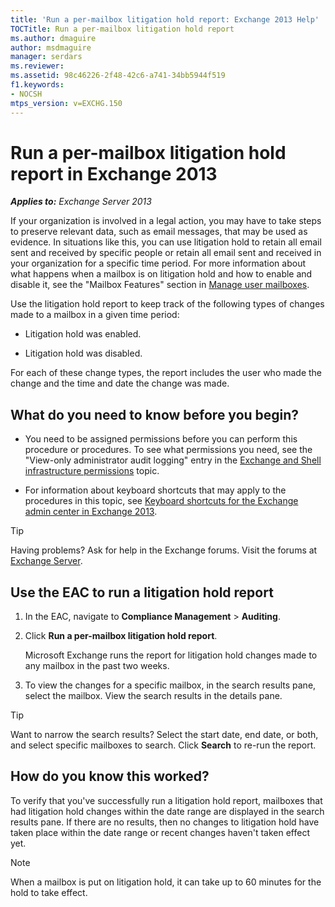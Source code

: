 ```yaml
---
title: 'Run a per-mailbox litigation hold report: Exchange 2013 Help'
TOCTitle: Run a per-mailbox litigation hold report
ms.author: dmaguire
author: msdmaguire
manager: serdars
ms.reviewer:
ms.assetid: 98c46226-2f48-42c6-a741-34bb5944f519
f1.keywords:
- NOCSH
mtps_version: v=EXCHG.150
---
```


# Run a per-mailbox litigation hold report in Exchange 2013

_**Applies to:** Exchange Server 2013_

If your organization is involved in a legal action, you may have to take steps to preserve relevant data, such as email messages, that may be used as evidence. In situations like this, you can use litigation hold to retain all email sent and received by specific people or retain all email sent and received in your organization for a specific time period. For more information about what happens when a mailbox is on litigation hold and how to enable and disable it, see the "Mailbox Features" section in [Manage user mailboxes](manage-user-mailboxes-exchange-2013-help.md).

Use the litigation hold report to keep track of the following types of changes made to a mailbox in a given time period:

- Litigation hold was enabled.

- Litigation hold was disabled.

For each of these change types, the report includes the user who made the change and the time and date the change was made.

## What do you need to know before you begin?

- You need to be assigned permissions before you can perform this procedure or procedures. To see what permissions you need, see the "View-only administrator audit logging" entry in the [Exchange and Shell infrastructure permissions](exchange-and-shell-infrastructure-permissions-exchange-2013-help.md) topic.

- For information about keyboard shortcuts that may apply to the procedures in this topic, see [Keyboard shortcuts for the Exchange admin center in Exchange 2013](keyboard-shortcuts-in-the-exchange-admin-center-2013-help.md).

> [!TIP]
> Having problems? Ask for help in the Exchange forums. Visit the forums at [Exchange Server](https://social.technet.microsoft.com/forums/office/home?category=exchangeserver).

## Use the EAC to run a litigation hold report

1. In the EAC, navigate to **Compliance Management** \> **Auditing**.

2. Click **Run a per-mailbox litigation hold report**.

    Microsoft Exchange runs the report for litigation hold changes made to any mailbox in the past two weeks.

3. To view the changes for a specific mailbox, in the search results pane, select the mailbox. View the search results in the details pane.

> [!TIP]
> Want to narrow the search results? Select the start date, end date, or both, and select specific mailboxes to search. Click **Search** to re-run the report.

## How do you know this worked?

To verify that you've successfully run a litigation hold report, mailboxes that had litigation hold changes within the date range are displayed in the search results pane. If there are no results, then no changes to litigation hold have taken place within the date range or recent changes haven't taken effect yet.

> [!NOTE]
> When a mailbox is put on litigation hold, it can take up to 60 minutes for the hold to take effect.

